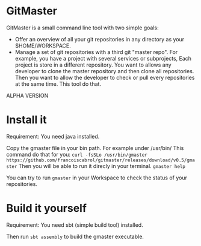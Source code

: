 GitMaster
=========

GitMaster is a small command line tool with two simple goals:
- Offer an overview of all your git repositories in any directory as your $HOME/WORKSPACE.
- Manage a set of git repositories with a third git "master repo". For example, you have a project with several services or subprojects, Each project is store in a different repository. You want to allows any developer to clone the master repository and then clone all repositories. Then you want to allow the developer to check or pull every repositories at the same time. This tool do that.

ALPHA VERSION

# Install it
Requirement: You need java installed.

Copy the gmaster file in your bin path. For example under /usr/bin/
This command do that for you: `curl -fsSLo /usr/bin/gmaster https://github.com/francoiscabrol/gitmaster/releases/download/v0.5/gmaster`
Then you will be able to run it direcly in your terminal.
`gmaster help`

You can try to run `gmaster` in your Workspace to check the status of your repositories.

# Build it yourself

Requirement: You need sbt (simple build tool) installed.

Then run `sbt assembly` to build the gmaster executable.

